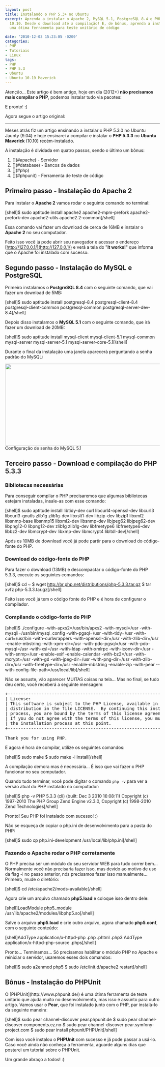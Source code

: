 ```yaml
---
layout: post
title: Instalando o PHP 5.3+ no Ubuntu
excerpt: Aprenda a instalar o Apache 2, MySQL 5.1, PostgreSQL 8.4 e PHP 5.3.3 no Ubuntu
  10.10. Desde o download até a compilação! E, de bônus, aprenda a instalar o PHPUnit,
  uma ótima ferramenta para teste unitário de código

date: '2010-12-03 15:23:05 -0200'
categories:
- PHP
- Tutoriais
- Linux
tags:
- PHP
- PHP 5.3
- Ubuntu
- Ubuntu 10.10 Maverick
---
```

Atenção... Este artigo é bem antigo, hoje em dia (2012+)<strong> não precisamos mais compilar o PHP</strong>, podemos instalar tudo via pacotes:

<div data-gist-id="3139795" data-gist-show-loading="false"></div>
E pronto! :)

Agora segue o artigo original:

--------

Meses atrás fiz um artigo ensinando a <span class="removed_link" title="http://blog.thiagobelem.net/mysql/instalando-o-php-5-3-0-no-ubuntu/">instalar o PHP 5.3.0 no Ubuntu Jaunty (9.04)</span> e hoje ensinarei a compilar e instalar o <strong>PHP 5.3.3</strong> no <strong>Ubuntu Maverick</strong> (10.10) recém-instalado.

<a id="more"></a><a id="more-1007"></a>

A instalação é dividada em quatro passos, sendo o último um bônus:

<ol>
<li>[](#apache) - Servidor</li>
<li>[](#database) - Bancos de dados</li>
<li>[](#php)</li>
<li>[](#phpunit) - Ferramenta de teste de código</li>
</ol>
<h2 id="apache">Primeiro passo - Instalação do <strong>Apache 2</strong></h2>
Para instalar o <strong>Apache 2</strong> vamos rodar o seguinte comando no terminal:

[shell]$ sudo aptitude install apache2 apache2-mpm-prefork apache2-prefork-dev apache2-utils apache2.2-common[/shell]

Essa comando vai fazer um download de cerca de 16MB e instalar o <strong>Apache 2</strong> no seu computador.

Feito isso você já pode abrir seu navegador e acessar o endereço [http://127.0.0.1/](http://127.0.0.1/) e verá a tela do "<strong>It works!</strong>" que informa que o Apache foi instalado com sucesso.

<h2 id="database">Segundo passo - Instalação do <strong>MySQL</strong> e <strong>PostgreSQL</strong></h2>
Primeiro instalamos o <strong>PostgreSQL 8.4</strong> com o seguinte comando, que vai fazer um download de 5MB:

[shell]$ sudo aptitude install postgresql-8.4 postgresql-client-8.4 postgresql-client-common postgresql-common postgresql-server-dev-8.4[/shell]

Depois disso instalamos o <strong>MySQL 5.1</strong> com o seguinte comando, que irá fazer um download de 20MB:

[shell]$ sudo aptitude install mysql-client mysql-client-5.1 mysql-common mysql-server mysql-server-5.1 mysql-server-core-5.1[/shell]

Durante o final da instalação uma janela aparecerá perguntando a senha padrão do MySQL:

<img class="size-full wp-image-1023  " title="Configuração de senha do MySQL 5.1" src="http://blog.thiagobelem.net/arquivos/2010/12/mysql.png" alt="" width="632" height="266" /> Configuração de senha do MySQL 5.1

<h2 id="php">Terceiro passo - Download e compilação do <strong>PHP 5.3.3</strong></h2>
<h3>Bibliotecas necessárias</h3>
Para conseguir compilar o PHP precisaremos que algumas bibliotecas estejam instaladas, insale-as com esse comando:

[shell]$ sudo aptitude install libtidy-dev curl libcurl4-openssl-dev libcurl3 libcurl3-gnutls zlib1g zlib1g-dev libxslt1-dev libzip-dev libzip1 libxml2 libsnmp-base libsnmp15 libxml2-dev libsnmp-dev libjpeg62 libjpeg62-dev libpng12-0 libpng12-dev zlib1g zlib1g-dev libfreetype6 libfreetype6-dev libbz2-dev libmcrypt-dev libxmp-dev libmcrypt4 libltdl-dev[/shell]

Após os 10MB de download você já pode partir para o download do código-fonte do PHP.

<h3>Download do código-fonte do PHP</h3>
Para fazer o download (13MB) e descompactar o código-fonte do PHP 5.3.3, execute os seguintes comandos:

[shell]$ cd ~
$ wget http://br.php.net/distributions/php-5.3.3.tar.gz
$ tar xvfz php-5.3.3.tar.gz[/shell]

Feito isso você já tem o código fonte do PHP e é hora de configurar o compilador.

<h3>Compilando o código-fonte do PHP</h3>
[shell]$ ./configure -with-apxs2=/usr/bin/apxs2 -with-mysql=/usr -with-mysqli=/usr/bin/mysql_config -with-pgsql=/usr -with-tidy=/usr -with-curl=/usr/bin -with-curlwrappers -with-openssl-dir=/usr -with-zlib-dir=/usr -enable-mbstring -with-xpm-dir=/usr -with-pdo-pgsql=/usr -with-pdo-mysql=/usr -with-xsl=/usr -with-ldap -with-xmlrpc -with-iconv-dir=/usr -with-snmp=/usr -enable-exif -enable-calendar -with-bz2=/usr -with-mcrypt=/usr -with-gd -with-jpeg-dir=/usr -with-png-dir=/usr -with-zlib-dir=/usr -with-freetype-dir=/usr -enable-mbstring -enable-zip -with-pear --with-config-file-path=/usr/local/lib[/shell]

Não se assuste, vão aparecer MUITAS coisas na tela... Mas no final, se tudo deu certo, você receberá a seguinte mensagem:

<pre>+--------------------------------------------------------------------+
| License:                                                           |
| This software is subject to the PHP License, available in this     |
| distribution in the file LICENSE.  By continuing this installation |
| process, you are bound by the terms of this license agreement.     |
| If you do not agree with the terms of this license, you must abort |
| the installation process at this point.                            |
+--------------------------------------------------------------------+

Thank you for using PHP.</pre>
E agora é hora de compilar, utilize os seguintes comandos:

[shell]$ sudo make
$ sudo make -i install[/shell]

A compilação demora mas é necessária... É isso que vai fazer o PHP funcionar no seu computador.

Quando tudo terminar, você pode digitar o comando <code>php -v</code> para ver a versão atual do PHP instalado no computador:

[shell]$ php -v
PHP 5.3.3 (cli) (built: Dec  3 2010 16:08:11)
Copyright (c) 1997-2010 The PHP Group
Zend Engine v2.3.0, Copyright (c) 1998-2010 Zend Technologies[/shell]

Pronto! Seu PHP foi instalado com sucesso! :)

Não se esqueça de copiar o php.ini de desenvolvimento para a pasta do PHP:

[shell]$ sudo cp php.ini-development /usr/local/lib/php.ini[/shell]

<h3>Fazendo o Apache rodar o PHP corretamente</h3>
O PHP precisa ser um módulo do seu servidor WEB para tudo correr bem… Normalmente você não precisaria fazer isso, mas devido ao motivo de uso da flag -i no passo anterior, nós precisamos fazer isso manualmente… Primeiro, mude o diretório:

[shell]$ cd /etc/apache2/mods-available[/shell]

Agora crie um arquivo chamado <strong>php5.load</strong> e coloque isso dentro dele:

[shell]LoadModule php5_module /usr/lib/apache2/modules/libphp5.so[/shell]

Salve o arquivo <strong>php5.load</strong> e crie outro arquivo, agora chamado <strong>php5.conf</strong>, com o seguinte conteúdo:

[shell]AddType application/x-httpd-php .php .phtml .php3
AddType application/x-httpd-php-source .phps[/shell]

Pronto… Terminamos… Só precisamos habilitar o módulo PHP no Apache e reiniciar o servidor, usaremos esses dois comandos:

[shell]$ sudo a2enmod php5
$ sudo /etc/init.d/apache2 restart[/shell]

<h2 id="phpunit">Bônus - Instalação do <strong>PHPUnit</strong></h2>
O [PHPUnit](http://www.phpunit.de/) é uma ótima ferramenta de teste unitário que ajuda muito no desenvolvimento, mas isso é assunto para outro artigo. Vamos usar o <strong>Pear</strong>, que foi instalado junto com o PHP, par instalá-lo da seguinte maneira:

[shell]$ sudo pear channel-discover pear.phpunit.de
$ sudo pear channel-discover components.ez.no
$ sudo pear channel-discover pear.symfony-project.com
$ sudo pear install phpunit/PHPUnit[/shell]

Com isso você instalou o <strong>PHPUnit</strong> com sucesso e já pode passar a usá-lo. Caso você ainda não conheça a ferramenta, aguarde alguns dias que postarei um tutorial sobre o PHPUnit.

Um grande abraço a todos! :)

